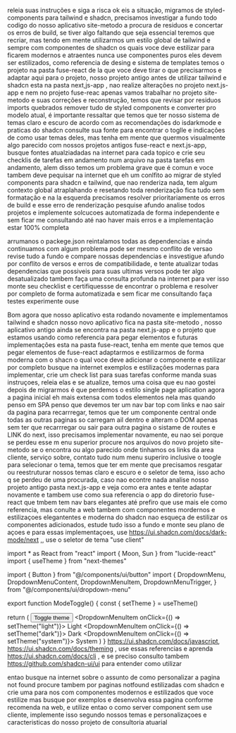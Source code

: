 releia suas instruções e siga a risca ok eis a situação, migramos de styled-components para tailwind e shadcn, precisamos investigar a fundo todo codigo do nosso aplicativo site-metodo a procura de residuos e concertar os erros de build, se tiver algo faltando que seja essencial teremos que recriar, mas tendo em mente utilizarmos um estilo global de tailwind e sempre com componentes de shadcn os quais voce deve estilizar para ficarem modernos e atraentes nunca use componentes puros eles devem ser estilizados, como referencia de desing e sistema de templates temos o projeto na pasta fuse-react de la que voce deve tirar o que precisarmos e adaptar aqui para o projeto, nosso projeto antigo antes de utilizar tailwind e shadcn esta na pasta next,js-app , nao realize alterações no projeto next.js-app  e nem no projeto fuse-reac apenas vamos trabalhar no projeto site-metodo e suas correções e reconstrução, temos que revisar por residuos imports quebrados remover tudo de styled components e converter pro modelo atual, é importante ressaltar que temos que ter nosso sistema de temas claro e escuro de acordo com as recomendações do isdarkmode e praticas do shadcn consulte sua fonte para encontrar o toglle e indicações de como usar  temas deles, mas tenha em mente que quermos visualmente algo parecido com nossos projetos antigos fuse-react e next.js-app, busque fontes atualziadadas na internet para cada topico e crie seu checklis de tarefas em andamento num arquivo na pasta tarefas em andamento, alem disso temos um problema grave que é comun e voce tambem deve pequisar na internet que eh um conlfito ao migrar de styled components para shadcn e tailwind, que nao renderiza nada, tem algum contexto global atraplahando e resetando toda renderização fica tudo sem formatação e na la esquerda precisamos resolver prioritariamente os erros de build e esse erro de renderização pesquise afundo analise todos projetos e implemente solcucoes automatizada de forma independente e sem ficar me consultando até nao haver mais erros e a implementação estar 100% completa




arrumanos o packege.json reintalamos todas as dependencias e ainda continuamos com algum problema pode ser mesmo conflito de versao revise tudo a fundo e compare nossas dependencias e insvestigue afundo por conflito de versos e erros de compatibilidade, e tente atualizar todas dependencias que possiveis para suas ultimas versos pode ter algo desatualizado tambem faça uma consulta profunda na internet para ver isso monte seu checklist e certifiquessse de encontrar o problema e resolver por completo de forma automatizada e sem ficar me consultando faça testes experimente ouse 









Bom agora que nosso aplicativo esta rodando novamente e implementamos tailwind e shadcn nosso novo aplicativo fica na pasta site-metodo , nosso aplicativo antigo ainda se encontra na pasta next.js-app e o projeto que estamos usando como referencia para pegar elementos e futuras implementações esta na pasta fuse-react, tenha em mente que temos que pegar elementos de fuse-react adaptarmos e estilizarmos de forma moderna com o shacn o qual voce deve adicionar o componente e estilizar por completo busque na internet exemplos e estilizações modernas para implementar, crie um check list para suas tarefas conforme manda suas instruçoes, releia elas e se atualize, temos uma coisa que eu nao gostei depois de migrarmos é que perdemos o estilo single page aplication agora a pagina inicial eh mais extensa com todos elementos nela mas quando penso em SPA penso que devemos ter um nav bar top com links e nao sair da pagina para recarrregar, temos que ter um componente central onde todas as outras paginas so carregam ail dentro e alteram o DOM apenas sem ter que recarrregar ou sair para outra pagina o sistame de routes e LINK do next, isso precisamos implementar novamente, eu nao sei porque se perdeu esse m enu superior procure nos arquivos do novo projeto site-metodo se o encontra ou algo parecido onde tinhamos os links da area cliente, serviço sobre, contato tudo num menu superiro inclusive o toogle para selecionar o tema, temos que ter em mente que precisamos resgatar ou reestruturar nossos temas claro e escuro e o seletor de tema, isso acho q se perdeu de uma procurada, caso nao econtre nada analise nosso projeto antigo pasta next.js-app e veja como era antes e tente adaptar novamente e tambem use como sua referencia o app do diretorio fuse-react que tmbem tem nav bars elegantes até prefiro que use mais ele como referencia, mas conulte a web tambem com componentes mordernos e estilizaçoes elegantentes e moderna do shadcn nao esqueça de estilizar os componentes adicionados, estude tudo isso a fundo e monte seu plano de açoes e para essas implementaçoes, use https://ui.shadcn.com/docs/dark-mode/next ,, use o seletor de tema "use client"

import * as React from "react"
import { Moon, Sun } from "lucide-react"
import { useTheme } from "next-themes"

import { Button } from "@/components/ui/button"
import {
  DropdownMenu,
  DropdownMenuContent,
  DropdownMenuItem,
  DropdownMenuTrigger,
} from "@/components/ui/dropdown-menu"

export function ModeToggle() {
  const { setTheme } = useTheme()

  return (
    <DropdownMenu>
      <DropdownMenuTrigger asChild>
        <Button variant="outline" size="icon">
          <Sun className="h-[1.2rem] w-[1.2rem] scale-100 rotate-0 transition-all dark:scale-0 dark:-rotate-90" />
          <Moon className="absolute h-[1.2rem] w-[1.2rem] scale-0 rotate-90 transition-all dark:scale-100 dark:rotate-0" />
          <span className="sr-only">Toggle theme</span>
        </Button>
      </DropdownMenuTrigger>
      <DropdownMenuContent align="end">
        <DropdownMenuItem onClick={() => setTheme("light")}>
          Light
        </DropdownMenuItem>
        <DropdownMenuItem onClick={() => setTheme("dark")}>
          Dark
        </DropdownMenuItem>
        <DropdownMenuItem onClick={() => setTheme("system")}>
          System
        </DropdownMenuItem>
      </DropdownMenuContent>
    </DropdownMenu>
  )
}
  https://ui.shadcn.com/docs/javascript,  https://ui.shadcn.com/docs/theming , use essas referencias e aprenda https://ui.shadcn.com/docs/cli , e se preciso consulto tambem https://github.com/shadcn-ui/ui para entender como utilizar 






entao busque na internet sobre o assunto de como personalizar a pagina not found procure tambem por paginas notfound estilizadas com shadcn e crie uma para nos com componentes modernos e estilizados que voce estilize mas busque por exemplos e desenvolva essa pagina conforme recomenda na web, e utilize entao o como server component sem use cliente, implemente isso segundo nossos temas e personalizaçoes e caracteristicas do nosso projeto de consultoria atuarial







